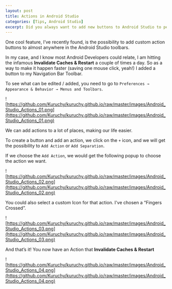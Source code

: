 ```yaml
---
layout: post
title: Actions in Android Studio
categories: [Tips, Android Studio]
excerpt: Did you always want to add new buttons to Android Studio to perform some actions that are not there? I will show you how easy it is!
---
```


One cool feature, I’ve recently found, is the possibility to add custom action buttons to almost anywhere in the Android Studio toolbars.

In my case, and I know most Android Developers could relate, I am hitting the infamous **Invalidate Caches & Restart** a couple of times a day. So as a way to make it happen faster (saving one mouse click, yeah!) I added a button to my Navigation Bar Toolbar.

To see what can be edited / added, you need to go to `Preferences → Appearance & Behavior → Menus and Toolbars`.

![https://github.com/Kuruchy/kuruchy.github.io/raw/master/images/Android_Studio_Actions_01.png](https://github.com/Kuruchy/kuruchy.github.io/raw/master/images/Android_Studio_Actions_01.png)

We can add actions to a lot of places, making our life easier.

To create a button and add an action, we click on the `+` icon, and we will get the possibility to `Add Action` or `Add Separation`.

If we choose the `Add Action`, we would get the following popup to choose the action we want.

![https://github.com/Kuruchy/kuruchy.github.io/raw/master/images/Android_Studio_Actions_02.png](https://github.com/Kuruchy/kuruchy.github.io/raw/master/images/Android_Studio_Actions_02.png)

You could also select a custom Icon for that action. I've chosen a “Fingers Crossed”.

![https://github.com/Kuruchy/kuruchy.github.io/raw/master/images/Android_Studio_Actions_03.png](https://github.com/Kuruchy/kuruchy.github.io/raw/master/images/Android_Studio_Actions_03.png)

And that’s it! You now have an Action that **Invalidate Caches & Restart**

![https://github.com/Kuruchy/kuruchy.github.io/raw/master/images/Android_Studio_Actions_04.png](https://github.com/Kuruchy/kuruchy.github.io/raw/master/images/Android_Studio_Actions_04.png)